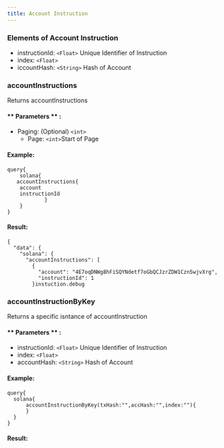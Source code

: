 ```yaml
---
title: Account Instruction
---
```


### Elements of Account Instruction
* instructionId: `<Float>` Unique Identifier of Instruction
* index: `<Float>` 
* iccountHash: `<String>` Hash of Account

### accountInstructions
Returns accountInstructions

#### ** Parameters ** : 
* Paging: (Optional) `<int>` 
  - Page: `<int>`Start of Page 

#### Example:
```
query{
	solana{
   accountInstructions{
    account
    instructionId
			}
    }
}
```

#### Result:
```
{
  "data": {
    "solana": {
      "accountInstructions": [
        {
          "account": "4E7oqDNWg8hFiSQYNdetf7oGbQCJzrZDW1Czn5wjvXrg",
          "instructionId": 1
        }instuction.debug
```

### accountInstructionByKey
Returns a specific isntance of accountInstruction

#### ** Parameters ** : 
* instructionId: `<Float>` Unique Identifier of Instruction
* index: `<Float>` 
* accountHash: `<String>` Hash of Account

#### Example:
```
query{
  solana{
	  accountInstructionByKey(txHash:"",accHash:"",index:""){
	  }
  }
}
```

#### Result:
```

```


